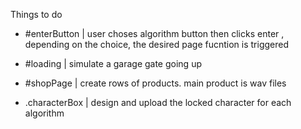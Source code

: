 Things to do
- #enterButton | user choses algorithm button then clicks enter , depending on the choice,                  the desired page fucntion is triggered

- #loading  | simulate a garage gate going up 

- #shopPage  | create rows of products. main product is wav files

- .characterBox  |  design and upload the locked character for each algorithm 
